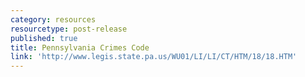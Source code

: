```yaml
---
category: resources
resourcetype: post-release
published: true
title: Pennsylvania Crimes Code
link: 'http://www.legis.state.pa.us/WU01/LI/LI/CT/HTM/18/18.HTM'
---
```


